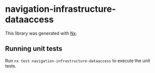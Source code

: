 # navigation-infrastructure-dataaccess

This library was generated with [Nx](https://nx.dev).

## Running unit tests

Run `nx test navigation-infrastructure-dataaccess` to execute the unit tests.
